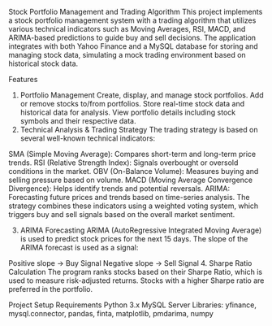 Stock Portfolio Management and Trading Algorithm
This project implements a stock portfolio management system with a trading algorithm that utilizes various technical indicators such as Moving Averages, RSI, MACD, and ARIMA-based predictions to guide buy and sell decisions. The application integrates with both Yahoo Finance and a MySQL database for storing and managing stock data, simulating a mock trading environment based on historical stock data.

Features
1. Portfolio Management
Create, display, and manage stock portfolios.
Add or remove stocks to/from portfolios.
Store real-time stock data and historical data for analysis.
View portfolio details including stock symbols and their respective data.
2. Technical Analysis & Trading Strategy
The trading strategy is based on several well-known technical indicators:

SMA (Simple Moving Average): Compares short-term and long-term price trends.
RSI (Relative Strength Index): Signals overbought or oversold conditions in the market.
OBV (On-Balance Volume): Measures buying and selling pressure based on volume.
MACD (Moving Average Convergence Divergence): Helps identify trends and potential reversals.
ARIMA: Forecasting future prices and trends based on time-series analysis.
The strategy combines these indicators using a weighted voting system, which triggers buy and sell signals based on the overall market sentiment.

3. ARIMA Forecasting
ARIMA (AutoRegressive Integrated Moving Average) is used to predict stock prices for the next 15 days. The slope of the ARIMA forecast is used as a signal:

Positive slope → Buy Signal
Negative slope → Sell Signal
4. Sharpe Ratio Calculation
The program ranks stocks based on their Sharpe Ratio, which is used to measure risk-adjusted returns. Stocks with a higher Sharpe ratio are preferred in the portfolio.

Project Setup
Requirements
Python 3.x
MySQL Server
Libraries: yfinance, mysql.connector, pandas, finta, matplotlib, pmdarima, numpy
